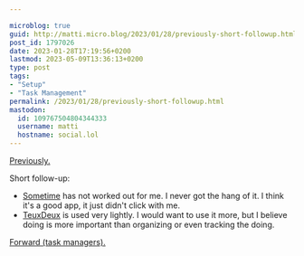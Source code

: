 ```yaml
---

microblog: true
guid: http://matti.micro.blog/2023/01/28/previously-short-followup.html
post_id: 1797026
date: 2023-01-28T17:19:56+0200
lastmod: 2023-05-09T13:36:13+0200
type: post
tags:
- "Setup"
- "Task Management"
permalink: /2023/01/28/previously-short-followup.html
mastodon:
  id: 109767504804344333
  username: matti
  hostname: social.lol
---
```

[Previously.](/2022/12/12/got-an-unexpected.html)

Short follow-up:

- [Sometime](https://sometime.irisationlab.com) has not worked out for me. I never got the hang of it. I think it's a good app, it just didn't click with me.
- [TeuxDeux](https://teuxdeux.com/) is used very lightly. I would want to use it more, but I believe doing is more important than organizing or even tracking the doing.

[Forward (task managers).](/2023/03/15/previously-im-not.html)
